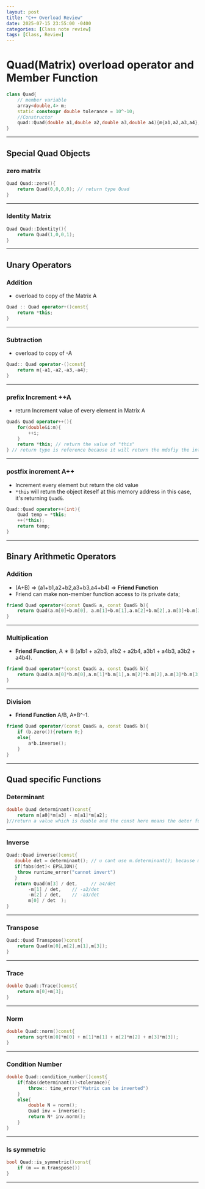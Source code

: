 ```yaml
---
layout: post
title: "C++ Overload Review"
date: 2025-07-15 23:55:00 -0400
categories: [Class note review]
tags: [Class, Review]
---
```

# **Quad(Matrix) overload operator and Member Function**
```cpp
class Quad{
    // member variable
    array<double,4> m;
    static constexpr double tolerance = 10^-10;
    //Constructor
    quad::Quad(double a1,double a2,double a3,double a4){m{a1,a2,a3,a4};}
}
```
---
## **Special Quad Objects**
### zero matrix
```cpp
Quad Quad::zero(){
    return Quad(0,0,0,0); // return type Quad
}
```
---
### Identity Matrix
```cpp
Quad Quad::Identity(){
    return Quad(1,0,0,1);
}
```
---
## **Unary Operators**
### Addition
- overload to copy of the Matrix A
```cpp
Quad :: Quad operator+()const{
    return *this;
}
```
---
### Subtraction
- overload to copy of -A
```cpp
Quad:: Quad operator-()const{
    return m{-a1,-a2,-a3,-a4};
}
```
---
### prefix Increment ++A
- return Increment value of every element in Matrix A
```cpp
Quad& Quad operator++(){
    for(double&i:m){
        ++i;
    }
    return *this; // return the value of "this"
} // return type is reference because it will return the mdofiy the intial value 
```
---

### postfix increment A++
- Increment every element but return the old value
- ``*this`` will return the object iteself at this memory address in this case, it's returning ``Quad&``.
```cpp
Quad::Quad operator++(int){
    Quad temp = *this;
    ++(*this);
    return temp;
}
```
---
## **Binary Arithmetic Operators**
### Addition
- (A+B) => (a1+b1,a2+b2,a3+b3,a4+b4) => **Friend Function**
- Friend can make non-member function access to its private data;
```cpp
friend Quad operator+(const Quad& a, const Quad& b){
    return Quad(a.m[0]+b.m[0], a.m[1]+b.m[1],a.m[2]+b.m[2],a.m[3]+b.m[3]);
}
```
---
### Multiplication
- **Friend Function**, A ∗ B (a1b1 + a2b3, a1b2 + a2b4, a3b1 + a4b3, a3b2 + a4b4).
```cpp
friend Quad operator*(const Quad& a, const Quad& b){
    return Quad(a.m[0]*b.m[0],a.m[1]*b.m[1],a.m[2]*b.m[2],a.m[3]*b.m[3]);
}
```
---
### Division
- **Friend Function** A/B, A*B^-1.
```cpp
friend Quad operator/(const Quad& a, const Quad& b){
    if (b.zero()){return 0;}
    else{
        a*b.inverse();
    }
}
```
--- 

## **Quad specific Functions**

### **Determinant**
```cpp
double Quad determinant()const{
    return m[a0]*m[a3] - m[a1]*m[a2]; 
}//return a value which is double and the const here means the deter function is not allowed to modify the data.
```
---
### **Inverse**
```cpp
Quad::Quad inverse()const{
   double det = determinant(); // u cant use m.determinant(); because m is an array doesnt have dete class Quad has det method
   if(fabs(det)< EPSLION){
    throw runtime_error("cannot invert")
   }
   return Quad(m[3] / det,     // a4/det
        -m[1] / det,    // -a2/det
        -m[2] / det,    // -a3/det
        m[0] / det  );
}
```
---
### **Transpose**
```cpp
Quad::Quad Transpose()const{
    return Quad(m[0],m[2],m[1],m[3]);
}
```
---
### **Trace**
```cpp
double Quad::Trace()const{
    return m[0]+m[3];
}
```
---
### **Norm**
```cpp
double Quad::norm()const{
    return sqrt(m[0]*m[0] + m[1]*m[1] + m[2]*m[2] + m[3]*m[3]);
}
```
---
### **Condition Number**
```cpp
double Quad::condition_number()const{
    if(fabs(determinant())<tolerance){
        throw:: time_error("Matrix can be inverted")
    }
    else{
        double N = norm();
        Quad inv = inverse();
        return N* inv.norm();
    }
}
```
---
### **Is symmetric**
```cpp
bool Quad::is_symmetric()const{
    if (m == m.transpose())
}
```
---
